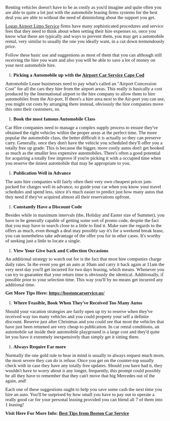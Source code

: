 <p style='margin-top:0in;margin-right:0in;margin-bottom:8.0pt;margin-left:0in;line-height:107%;font-size:15px;font-family:"Calibri","sans-serif";'>Renting vehicles doesn&apos;t have to be as costly as you&apos;d imagine and quite often you are able to quite a lot just with the automobile leasing firms systems for the best deal you are able to without the need of diminishing about the support you get.</p>
<p style='margin-top:0in;margin-right:0in;margin-bottom:8.0pt;margin-left:0in;line-height:107%;font-size:15px;font-family:"Calibri","sans-serif";'><a href="https://bostoncarservice.us/">Logan Airport Limo Service</a> firms have many sophisticated procedures and service fees that they need to think about when setting their hire expenses so, once you know what these are typically and ways to prevent them, you may get a automobile rental, very similar to usually the one you ideally want, in a cut down tremendously price.</p>
<p style='margin-top:0in;margin-right:0in;margin-bottom:8.0pt;margin-left:0in;line-height:107%;font-size:15px;font-family:"Calibri","sans-serif";'>Follow these basic use and suggestions as most of them that you can although still receiving the hire you want and also you will be able to save a lot of money on your next automobile hire.</p>
<div style='margin-top:0in;margin-right:0in;margin-bottom:8.0pt;margin-left:0in;line-height:107%;font-size:15px;font-family:"Calibri","sans-serif";'>
    <ol style="margin-bottom:0in;list-style-type: decimal;">
        <li style='margin-top:0in;margin-right:0in;margin-bottom:8.0pt;margin-left:0in;line-height:107%;font-size:15px;font-family:"Calibri","sans-serif";'><strong>Picking a Automobile up with the <a href="https://bostoncarservice.us/limo-car-service-cape-cod/">Airport Car Service Cape Cod</a></strong></li>
    </ol>
</div>
<p style='margin-top:0in;margin-right:0in;margin-bottom:8.0pt;margin-left:0in;line-height:107%;font-size:15px;font-family:"Calibri","sans-serif";'>Automobile Lease businesses need to pay what&apos;s called an &quot;Airport Concession Cost&quot; for all the cars they hire from the airport areas. This really is basically a cost produced by the International airport to the hire company to allow them to hire automobiles from the Air-port. If there&apos;s a hire area next to the Air-port you can use, you might cut costs by arranging there instead, obviously the hire companies move this onto their customers, so.</p>
<div style='margin-top:0in;margin-right:0in;margin-bottom:8.0pt;margin-left:0in;line-height:107%;font-size:15px;font-family:"Calibri","sans-serif";'>
    <ol style="margin-bottom:0in;list-style-type: undefined;">
        <li style='margin-top:0in;margin-right:0in;margin-bottom:8.0pt;margin-left:0in;line-height:107%;font-size:15px;font-family:"Calibri","sans-serif";'><strong>Book the most famous Automobile Class</strong></li>
    </ol>
</div>
<p style='margin-top:0in;margin-right:0in;margin-bottom:8.0pt;margin-left:0in;line-height:107%;font-size:15px;font-family:"Calibri","sans-serif";'>Car Hire companies need to manage a complex supply process to ensure they&apos;ve obtained the right vehicles within the proper areas at the perfect time. The more popular the automobile class, the better difficult it is actually so they can preserve carry. Generally, once they don&apos;t have the vehicle you scheduled they&apos;ll offer you a totally free up grade. This is because the bigger, more costly autos don&apos;t get booked as much as the smaller less expensive automobiles. There&apos;s often a good potential for acquiring a totally free improve if you&apos;re picking it with a occupied time when you reserve the tiniest automobile that may be appropriate to you.</p>
<div style='margin-top:0in;margin-right:0in;margin-bottom:8.0pt;margin-left:0in;line-height:107%;font-size:15px;font-family:"Calibri","sans-serif";'>
    <ol style="margin-bottom:0in;list-style-type: undefined;">
        <li style='margin-top:0in;margin-right:0in;margin-bottom:8.0pt;margin-left:0in;line-height:107%;font-size:15px;font-family:"Calibri","sans-serif";'><strong>Publication Well in Advance</strong></li>
    </ol>
</div>
<p style='margin-top:0in;margin-right:0in;margin-bottom:8.0pt;margin-left:0in;line-height:107%;font-size:15px;font-family:"Calibri","sans-serif";'>The auto hire companies will fairly often their very own cheapest prices jam-packed for charges well in advance, so guide your car when you know your travel schedules and spend less, since it&apos;s much easier to predict just how many autos that they need if they&apos;ve acquired almost all their reservations upfront.</p>
<div style='margin-top:0in;margin-right:0in;margin-bottom:8.0pt;margin-left:0in;line-height:107%;font-size:15px;font-family:"Calibri","sans-serif";'>
    <ol style="margin-bottom:0in;list-style-type: undefined;">
        <li style='margin-top:0in;margin-right:0in;margin-bottom:8.0pt;margin-left:0in;line-height:107%;font-size:15px;font-family:"Calibri","sans-serif";'><strong>Constantly Have a Discount Code</strong></li>
    </ol>
</div>
<p style='margin-top:0in;margin-right:0in;margin-bottom:8.0pt;margin-left:0in;line-height:107%;font-size:15px;font-family:"Calibri","sans-serif";'>Besides while in maximum intervals (the, Holiday and Easter size of Summer), you have to be generally capable of getting some sort of promo code, despite the fact that you may have to search close to a little to find it. Make sure the regards to the offers as much, even though a deal may possibly say it&apos;s for a weekend break lease, you can nonetheless take advantage of the offer you for in other cases. It&apos;s worthy of seeking just a little to locate a single.</p>
<div style='margin-top:0in;margin-right:0in;margin-bottom:8.0pt;margin-left:0in;line-height:107%;font-size:15px;font-family:"Calibri","sans-serif";'>
    <ol style="margin-bottom:0in;list-style-type: undefined;">
        <li style='margin-top:0in;margin-right:0in;margin-bottom:8.0pt;margin-left:0in;line-height:107%;font-size:15px;font-family:"Calibri","sans-serif";'><strong>View Your Give back and Collection Occasions</strong></li>
    </ol>
</div>
<p style='margin-top:0in;margin-right:0in;margin-bottom:8.0pt;margin-left:0in;line-height:107%;font-size:15px;font-family:"Calibri","sans-serif";'>An additional strategy to watch out for is the fact that most hire companies charge daily rates. In the event you get an auto at 10am and carry it back again at 11am the very next day you&apos;ll get incurred for two days leasing, which means. Whenever you can try to guarantee that your return time is obviously the identical. Additionally, if possible prior to your selection time. This way you&apos;ll by no means get incurred any additional time.</p>
<p style='margin-top:0in;margin-right:0in;margin-bottom:8.0pt;margin-left:0in;line-height:107%;font-size:15px;font-family:"Calibri","sans-serif";'><strong>Get More Tips Here: <a href="https://bostoncarservice.us/">https://bostoncarservice.us/</a></strong></p>
<div style='margin-top:0in;margin-right:0in;margin-bottom:8.0pt;margin-left:0in;line-height:107%;font-size:15px;font-family:"Calibri","sans-serif";'>
    <ol style="margin-bottom:0in;list-style-type: undefined;">
        <li style='margin-top:0in;margin-right:0in;margin-bottom:8.0pt;margin-left:0in;line-height:107%;font-size:15px;font-family:"Calibri","sans-serif";'><strong>Where Feasible, Book When They&apos;ve Received Too Many Autos</strong></li>
    </ol>
</div>
<p style='margin-top:0in;margin-right:0in;margin-bottom:8.0pt;margin-left:0in;line-height:107%;font-size:15px;font-family:"Calibri","sans-serif";'>Should your vacation strategies are fairly open up try to reserve when they&apos;ve received way too many vehicles and you could property your self a definite discount. Reserve just after Christmas and you could see that most the vehicles that have just been returned are very cheap to publication. In car rental conditions, an automobile sat inside their automobile playground is a large cost and they&apos;d quite let you have it extremely inexpensively than simply get it sitting there.</p>
<div style='margin-top:0in;margin-right:0in;margin-bottom:8.0pt;margin-left:0in;line-height:107%;font-size:15px;font-family:"Calibri","sans-serif";'>
    <ol style="margin-bottom:0in;list-style-type: undefined;">
        <li style='margin-top:0in;margin-right:0in;margin-bottom:8.0pt;margin-left:0in;line-height:107%;font-size:15px;font-family:"Calibri","sans-serif";'><strong>Always Require Far more</strong></li>
    </ol>
</div>
<p style='margin-top:0in;margin-right:0in;margin-bottom:8.0pt;margin-left:0in;line-height:107%;font-size:15px;font-family:"Calibri","sans-serif";'>Normally the one gold rule to bear in mind is usually to always request much more, the most severe they can do is refuse. Once you get on the counter-top usually check with in case they have any totally free updates. Should you have had it, they wouldn&apos;t have to worry about it any longer, frequently, this prompt could possibly be all they have to remember that they can&apos;t move that big Mercedes out of the again, and!</p>
<p style='margin-top:0in;margin-right:0in;margin-bottom:8.0pt;margin-left:0in;line-height:107%;font-size:15px;font-family:"Calibri","sans-serif";'>Each one of these suggestions ought to help you save some cash the next time you hire an auto. You&apos;ll be surprised by how small you have to pay out to operate a really good car for your personal leasing provided you can blend all 7 of them into 1 leasing!</p>
<p style='margin-top:0in;margin-right:0in;margin-bottom:8.0pt;margin-left:0in;line-height:107%;font-size:15px;font-family:"Calibri","sans-serif";'><strong>Visit Here For More Info: <a href="https://bostoncarservice.us/">Best Tips from Boston Car Service</a></strong></p>

